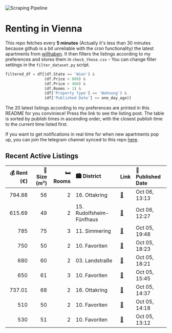 ![Scraping Pipeline](https://github.com/AthomsG/renting-in-vienna/actions/workflows/run_pipeline.yml/badge.svg)


# Renting in Vienna

This repo fetches every **5 minutes** (Actually it's less than 30 minutes because github is a bit unreliable with the cron functionality) the latest apartments from [willhaben](https://www.willhaben.at/).
It then filters the listings according to my preferences and stores them in `check_these.csv` - You can change filter settings in the `filter_dataset.py` script.

```python
filtered_df = df[(df.State == 'Wien') & 
                 (df.Price < 800) &
                 (df.Price > 400) &
                 (df.Rooms > 1) &
                 (df['Property Type'] == 'Wohnung') &
                 (df['Published Date'] >= one_day_ago)]
```

The 20 latest listings according to my preferences are printed in this README for you conviniece! Press the link to see the listing post.
The table is sorted by publish times in ascending order, with the closest publish time to the current time listed first.

If you want to get notifications in real time for when new apartments pop up, you can join the telegram channel synced to this repo [here](https://t.me/+1HPAYOf5BSsyNTlk).

## Recent Active Listings

|   💰 Rent (€) |   📏 Size (m²) |   🛏️ Rooms | 🏙️ District              | Link                                                                                                                                                                                                                                                                 | 📅 Published Date   |
|-------------:|--------------:|-----------:|:-------------------------|:---------------------------------------------------------------------------------------------------------------------------------------------------------------------------------------------------------------------------------------------------------------------|:-------------------|
|       794.88 |            56 |          2 | 16. Ottakring            | [🔗](https://www.willhaben.at/iad/immobilien/d/mietwohnungen/wien/wien-1160-ottakring/generalsanierte-zwei-zimmer-wohnung---unbefristeter-mietvertrag%21-997231137/)                                                                                                  | Oct 06, 13:13      |
|       615.69 |            49 |          2 | 15. Rudolfsheim-Fünfhaus | [🔗](https://www.willhaben.at/iad/immobilien/d/mietwohnungen/wien/wien-1150-rudolfsheim-f%C3%BCnfhaus/unbefristete-altbauwohnung-in-der-schweglerstrasse-n%C3%A4he-u-3-1555181505/)                                                                                   | Oct 06, 12:27      |
|       785    |            75 |          3 | 11. Simmering            | [🔗](https://www.willhaben.at/iad/immobilien/d/mietwohnungen/wien/wien-1110-simmering/%28reserviert%29-gemeinde-wohnung-75m2-im-11.-bezirk-%28-nur-mit-wohnticket-vor-dem-31.03.2025%29-908634689/)                                                                   | Oct 05, 19:48      |
|       750    |            50 |          2 | 10. Favoriten            | [🔗](https://www.willhaben.at/iad/immobilien/d/mietwohnungen/wien/wien-1100-favoriten/neubauwohnung-zur-miete-in-wien-1100-1555926003/)                                                                                                                               | Oct 05, 18:23      |
|       680    |            60 |          2 | 03. Landstraße           | [🔗](https://www.willhaben.at/iad/immobilien/d/mietwohnungen/wien/wien-1030-landstra%C3%9Fe/n%C3%A4he-botanischer-garten---mohsgasse-%7C-zentral-gelegene-60m%C2%B2-altbauwohnung-mit-flair-%7C-2-zimmer-%7C-k%C3%BCche-%7C-gesamtmiete-%E2%82%AC-680----1483420042/) | Oct 05, 18:21      |
|       650    |            61 |          3 | 10. Favoriten            | [🔗](https://www.willhaben.at/iad/immobilien/d/mietwohnungen/wien/wien-1100-favoriten/gemeindewohnung-2086863769/)                                                                                                                                                    | Oct 05, 15:45      |
|       737.01 |            68 |          2 | 16. Ottakring            | [🔗](https://www.willhaben.at/iad/immobilien/d/mietwohnungen/wien/wien-1160-ottakring/%28reserviert%29-wohnung-vermieten-2082541844/)                                                                                                                                 | Oct 05, 14:37      |
|       510    |            50 |          2 | 10. Favoriten            | [🔗](https://www.willhaben.at/iad/immobilien/d/mietwohnungen/wien/wien-1100-favoriten/direktvergabe-wiener-wohnen/-2zimmer-n%C3%A4he-oberlaa-892056712/)                                                                                                              | Oct 05, 14:18      |
|       530    |            51 |          2 | 10. Favoriten            | [🔗](https://www.willhaben.at/iad/immobilien/d/mietwohnungen/wien/wien-1100-favoriten/gemeindewohnung-wiener-wohnen-ticket-vom-30.06.2025-oder-%C3%A4lter-notwendig-1346020686/)                                                                                      | Oct 05, 13:12      |
